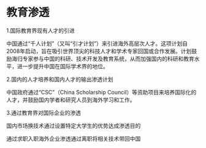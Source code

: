 # 教育渗透

1.国际教育界现有人才的引进

中国通过“千人计划”（又叫“引才计划”）来引进海外高层次人才。这项计划自2008年启动，旨在吸引世界顶尖的科技人才和学术专家回国或合作发展。计划鼓励海归专家参与中国的科研、技术开发及教育系统，从而加强国内的科研和教育水平，进一步提升中国在国际学术界的地位。

2.国内的人才培养和国内人才的输出渗透计划

中国政府通过“CSC”（China Scholarship Council）等资助项目来培养国际化的人才，并鼓励国内学者和研究人员到海外学习和工作。

3.通过教育界对国际企业的渗透

国内市场换技术通过设置特定大学生的优势达成渗透目的

通过求职入职海外企业渗透通过离职将相关技术带回中国
